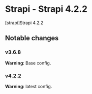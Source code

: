 # Strapi - Strapi 4.2.2

[strapi]Strapi 4.2.2


## Notable changes

### v3.6.8
**Warning:** Base config.

### v4.2.2
**Warning:** latest config.